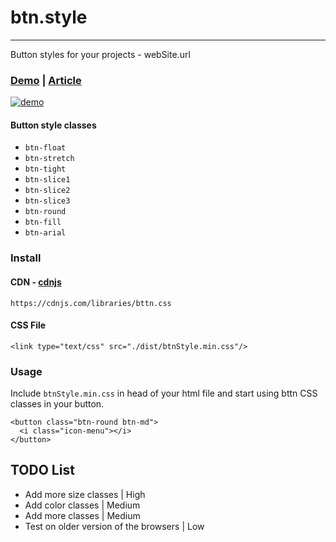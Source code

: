 # btn.style
***
Button styles for your projects - webSite.url

### [Demo](http://umount.space/) | [Article](https://medium.com/)

[![demo](http://i.imgur.com/YTzuJo0.jpg)](http://i.imgur.com/YTzuJo0.jpg)

#### Button style classes

 - `btn-float`
 - `btn-stretch`
 - `btn-tight`
 - `btn-slice1`
 - `btn-slice2`
 - `btn-slice3`
 - `btn-round`
 - `btn-fill`
 - `btn-arial`

### Install

#### CDN - [cdnjs](https://cdnjs.com/libraries/)
```
https://cdnjs.com/libraries/bttn.css
```

#### CSS File
```
<link type="text/css" src="./dist/btnStyle.min.css"/>
```

### Usage

Include `btnStyle.min.css` in head of your html file and start using bttn CSS classes in your button.

```
<button class="btn-round btn-md">
  <i class="icon-menu"></i>
</button>
```

## TODO List

 - Add more size classes | High
 - Add color classes | Medium
 - Add more classes | Medium
 - Test on older version of the browsers | Low
